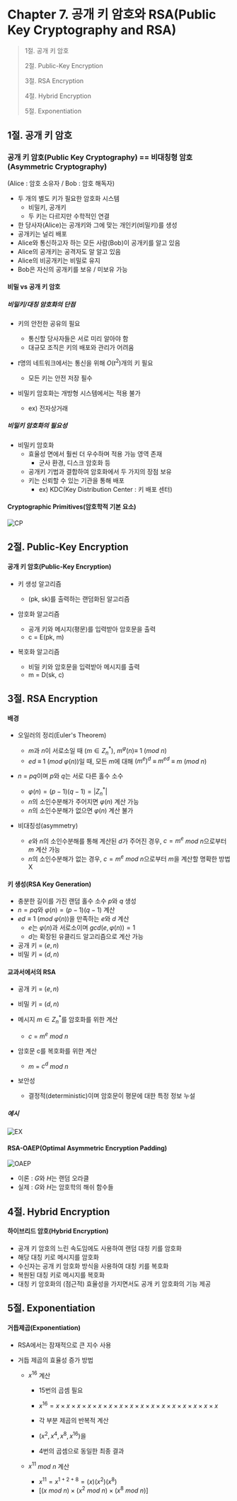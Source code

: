 # Chapter 7. 공개 키 암호와 RSA(Public Key Cryptography and RSA)

> 1절. 공개 키 암호
>
> 2절. Public-Key Encryption
>
> 3절. RSA Encryption
>
> 4절. Hybrid Encryption
>
> 5절. Exponentiation

## 1절. 공개 키 암호

### 공개 키 암호(Public Key Cryptography) == 비대칭형 암호(Asymmetric Cryptography)

(Alice : 암호 소유자 / Bob : 암호 해독자)

- 두 개의 별도 키가 필요한 암호화 시스템
  - 비밀키, 공개키
  - 두 키는 다르지만 수학적인 연결
- 한 당사자(Alice)는 공개키와 그에 맞는 개인키(비밀키)를 생성
- 공개키는 널리 배포
- Alice와 통신하고자 하는 모든 사람(Bob)이 공개키를 알고 있음
- Alice의 공개키는 공격자도 알 알고 있음
- Alice의 비공개키는 비밀로 유지
- Bob은 자신의 공개키를 보유 / 미보유 가능

#### 비밀 vs 공개 키 암호

##### 비밀키/대칭 암호화의 단점

- 키의 안전한 공유의 필요

  - 통신할 당사자들은 서로 미리 알아야 함
  - 대규모 조직은 키의 배포와 관리가 어려움

- $t$명의 네트워크에서는 통신을 위해 $O(t^2)$개의 키 필요

  - 모든 키는 안전 저장 필수

- 비밀키 암호화는 개방형 시스템에서는 적용 불가

  - ex) 전자상거래

##### 비밀키 암호화의 필요성

- 비밀키 암호화
  - 효율성 면에서 훨씬 더 우수하며 적용 가능 영역 존재
    - 군사 환경, 디스크 암호화 등
  - 공개키 기법과 결합하여 암호화에서 두 가지의 장점 보유
  - 키는 신뢰할 수 있는 기관을 통해 배포
    - ex) KDC(Key Distribution Center : 키 배포 센터)

#### Cryptographic Primitives(암호학적 기본 요소)

![CP](https://github.com/BangYunseo/TIL/blob/main/Security/InformationSecurity/Image/ch08/CP.PNG)

## 2절. Public-Key Encryption

#### 공개 키 암호(Public-Key Encryption)

- 키 생성 알고리즘

  - (pk, sk)를 출력하는 랜덤화된 알고리즘

- 암호화 알고리즘

  - 공개 키와 메시지(평문)를 입력받아 암호문을 출력
  - c = E(pk, m)

- 복호화 알고리즘

  - 비밀 키와 암호문을 입력받아 메시지를 출력
  - m = D(sk, c)

## 3절. RSA Encryption

#### 배경

- 오일러의 정리(Euler's Theorem)

  - $m$과 $n$이 서로소일 때 $(m ∈ Z_n^*)$, $m^φ(n) ≡$ $1$ ($mod$ $n$)
  - $ed$ $≡$ $1$ ($mod$ $φ(n)$)일 때, 모든 $m$에 대해 $(m^e)^d$ $≡$ $m^{ed}$ $≡$ $m$ ($mod$ $n$)

- $n$ $=$ $pq$이며 $p$와 $q$는 서로 다른 홀수 소수

  - $φ(n) = (p-1)(q-1) = |Z_n^*|$
  - $n$의 소인수분해가 주어지면 $φ(n)$ 계산 가능
  - $n$의 소인수분해가 없으면 $φ(n)$ 계산 불가

- 비대칭성(asymmetry)
  - $e$와 $n$의 소인수분해를 통해 계산된 $d$가 주어진 경우, $c = m^e$ $mod$ $n$으로부터 $m$ 계산 가능
  - $n$의 소인수분해가 없는 경우, $c = m^e$ $mod$ $n$으로부터 $m$을 계산할 명확한 방법 X

#### 키 생성(RSA Key Generation)

- 충분한 길이를 가진 랜덤 홀수 소수 $p$와 $q$ 생성
- $n = pq$와 $φ(n) = (p - 1)(q - 1)$ 계산
- $ed ≡ 1$ ($mod$ $φ(n))$을 만족하는 $e$와 $d$ 계산
  - $e$는 $φ(n)$과 서로소이며 $gcd(e, φ(n)) = 1$
  - $d$는 확장된 유클리드 알고리즘으로 계산 가능
- 공개 키 = $(e, n)$
- 비밀 키 = $(d, n)$

#### 교과서에서의 RSA

- 공개 키 = $(e, n)$
- 비밀 키 = $(d, n)$
- 메시지 $m ∈ Z_n^*$를 암호화를 위한 계산

  - $c$ $=$ $m^e$ $mod$ $n$

- 암호문 c를 복호화를 위한 계산

  - $m$ $=$ $c^d$ $mod$ $n$

- 보안성
  - 결정적(deterministic)이며 암호문이 평문에 대한 특정 정보 누설

##### 예시

![EX](https://github.com/BangYunseo/TIL/blob/main/Security/InformationSecurity/Image/ch08/EX.PNG)

#### RSA-OAEP(Optimal Asymmetric Encryption Padding)

![OAEP](https://github.com/BangYunseo/TIL/blob/main/Security/InformationSecurity/Image/ch08/OAEP.PNG)

- 이론 : $G$와 $H$는 랜덤 오라클
- 실제 : $G$와 $H$는 암호학의 해쉬 함수들

## 4절. Hybrid Encryption

#### 하이브리드 암호(Hybrid Encryption)

- 공개 키 암호의 느린 속도임에도 사용하여 랜덤 대칭 키를 암호화
- 해당 대칭 키로 메시지를 암호화
- 수신자는 공개 키 암호화 방식을 사용하여 대칭 키를 복호화
- 복원된 대칭 키로 메시지를 복호화
- 대칭 키 암호화의 (점근적) 효율성을 가지면서도 공개 키 암호화의 기능 제공

## 5절. Exponentiation

#### 거듭제곱(Exponentiation)

- RSA에서는 잠재적으로 큰 지수 사용
- 거듭 제곱의 효율성 증가 방법

  - $x^{16}$ 계산

    - 15번의 곱셈 필요
    - $x^{16}= x × x × x × x × x × x × x × x × x × x × x × x × x × x × x × x$

    - 각 부분 제곱의 반복적 계산
    - $(x^2, x^4, x^8, x^{16})$을
    - 4번의 곱셈으로 동일한 최종 결과

  - $x^{11}$ $mod$ $n$ 계산
    - $x^{11}=x^{1+2+8}=(x)(x^2)(x^8)$
    - $[(x$ $mod$ $n)×(x^2$ $mod$ $n)×(x^8$ $mod$ $n)]$

